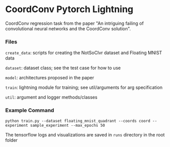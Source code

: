 # CoordConv Pytorch Lightning

CoordConv regression task from the paper "An intriguing failing of convolutional neural networks and the CoordConv solution". 

### Files

`create_data`: scripts for creating the NotSoClvr dataset and Floating MNIST data

`dataset`: dataset class; see the test case for how to use

`model`: architectures proposed in the paper

`train`: lightning module for training; see util/arguments for arg specification

`util`: argument and logger methods/classes

### Example Command

`python train.py --dataset floating_mnist_quadrant --coords coord --experiment sample_experiment --max_epochs 50`

The tensorflow logs and visualizations are saved in `runs` directory in the root folder
